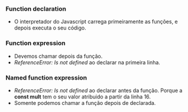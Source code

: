 
  ### **Function declaration**
  
  - O interpretador do Javascript carrega primeiramente as funções, e depois executa o seu código.
  

  ### **Function expression**
  - Devemos chamar depois da função.
  - *ReferenceError: Is not defined* ao declarar na primeira linha.
  
  ### **Named function expression**

  - *ReferenceError: Is not defined* ao declarar antes da função. Porque a **const mult** tem o seu valor atribuido a partir da linha 16.
  - Somente podemos chamar a função depois de declarada.